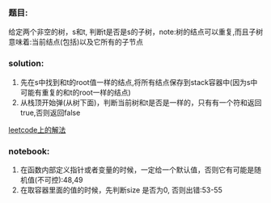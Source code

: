 ### 题目:<br>
给定两个非空的树，s和t, 判断t是否是s的子树，note:树的结点可以重复,而且子树意味着:当前结点(包括)以及它所有的子节点<br>

### solution:<br>
1. 先在s中找到和t的root值一样的结点,将所有结点保存到stack容器中(因为s中可能有重复的和t的root一样的结点)<br>
2. 从栈顶开始弹(从树下面)，判断当前树和t是否是一样的，只有有一个符和返回true,否则返回false<br>

[leetcode上的解法](https://leetcode.com/articles/subtree-of-another-tree/#)


### notebook:<br>
1. 在函数内部定义指针或者变量的时候，一定给一个默认值，否则它有可能是随机值(不可控):48,49
2. 在取容器里面的值的时候，先判断size 是否为0, 否则出错:53-55
